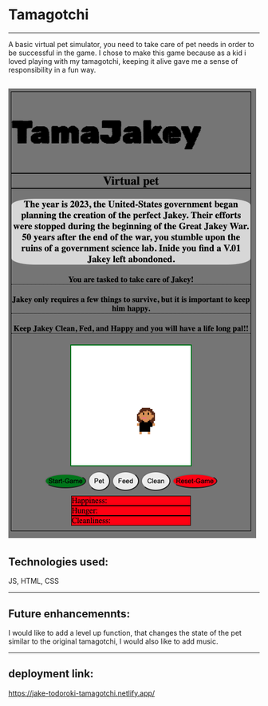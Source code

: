 # Tamagotchi
---
A basic virtual pet simulator, you need to take care of pet needs in order to be successful in the game. I chose to make this game because as a kid i loved playing with my tamagotchi, keeping it alive gave me a sense of responsibility in a fun way.

![alt text](https://github.com/jaketodoroki/tamagotchi/blob/main/Assets/Screenshot%202022-12-23%20at%2010.22.56%20AM.png)
---
## Technologies used: 
JS, HTML, CSS

---
## Future enhancemennts: 
I would like to add a level up function, that changes the state of the pet similar to the original tamagotchi, I would also like to add music.

---
## deployment link: 
https://jake-todoroki-tamagotchi.netlify.app/
